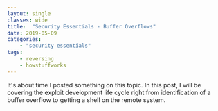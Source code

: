 ```yaml
---
layout: single
classes: wide
title:  "Security Essentials - Buffer Overflows"
date: 2019-05-09
categories:
    - "security essentials"
tags:
    - reversing
    - howstuffworks
---
```


It's about time I posted something on this topic. In this post, I will be covering the exploit development life cycle right from identification of a buffer overflow to getting a shell on the remote system.
